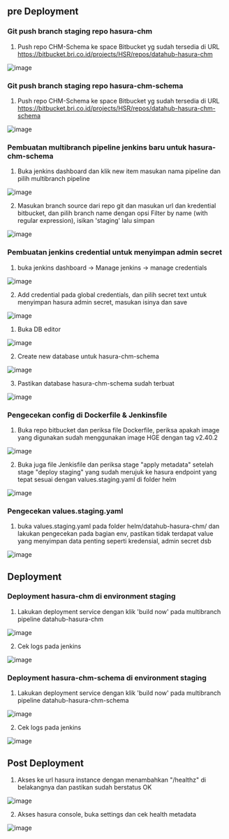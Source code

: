 ## pre Deployment

### Git push branch staging repo hasura-chm
1. Push repo CHM-Schema ke space Bitbucket yg sudah tersedia di URL https://bitbucket.bri.co.id/projects/HSR/repos/datahub-hasura-chm
   
![image](https://github.com/user-attachments/assets/3e12d019-4926-4e08-92ef-dff7eb7d08b6)

### Git push branch staging repo hasura-chm-schema
1. Push repo CHM-Schema ke space Bitbucket yg sudah tersedia di URL https://bitbucket.bri.co.id/projects/HSR/repos/datahub-hasura-chm-schema

![image](https://github.com/user-attachments/assets/b89d8825-0df9-409e-9d39-5b98747415d8)

### Pembuatan multibranch pipeline jenkins baru untuk hasura-chm-schema
1. Buka jenkins dashboard dan klik new item masukan nama pipeline dan pilih multibranch pipeline

![image](https://github.com/user-attachments/assets/786e2d3a-54d8-49f5-8f90-cfba3988c183)
   
2. Masukan branch source dari repo git dan masukan url dan kredential bitbucket, dan pilih branch name dengan opsi Filter by name (with regular expression), isikan 'staging' lalu simpan

![image](https://github.com/user-attachments/assets/16eb0007-9744-44c2-a74b-eb00c190923e)

### Pembuatan jenkins credential untuk menyimpan admin secret
1. buka jenkins dashboard -> Manage jenkins -> manage credentials

![image](https://github.com/user-attachments/assets/3ba371ba-e76c-4156-a4ca-9fed815976ec)

2. Add credential pada global credentials, dan pilih secret text untuk menyimpan hasura admin secret, masukan isinya dan save

![image](https://github.com/user-attachments/assets/8a8eaf97-daf7-4ec5-b000-e09b5136dfa8)

1. Buka DB editor

![image](https://github.com/user-attachments/assets/6d083d6b-3013-47b3-9d56-89cb512a38bb)

2. Create new database untuk hasura-chm-schema

![image](https://github.com/user-attachments/assets/24734fb5-9c7d-4f80-8cb8-396c5a9d637f)

3. Pastikan database hasura-chm-schema sudah terbuat

![image](https://github.com/user-attachments/assets/851367d0-3bbf-4521-9eec-a8bdc9767872)

### Pengecekan config di Dockerfile & Jenkinsfile
1. Buka repo bitbucket dan periksa file Dockerfile, periksa apakah image yang digunakan sudah menggunakan image HGE dengan tag v2.40.2

![image](https://github.com/user-attachments/assets/b8f2ab54-76cf-4177-8911-0e3744e0719b)

2. Buka juga file Jenkisfile dan periksa stage "apply metadata" setelah stage "deploy staging" yang sudah merujuk ke hasura endpoint yang tepat sesuai dengan values.staging.yaml di folder helm

![image](https://github.com/user-attachments/assets/23686648-0a26-4de2-b6cd-30e60fc9cef3)

### Pengecekan values.staging.yaml
1. buka values.staging.yaml pada folder helm/datahub-hasura-chm/ dan lakukan pengecekan pada bagian env, pastikan tidak terdapat value yang menyimpan data penting seperti kredensial, admin secret dsb

![image](https://github.com/user-attachments/assets/895dc2ed-65a4-4436-ab61-77d8795b3e3b)

## Deployment

### Deployment hasura-chm di environment staging
1. Lakukan deployment service dengan klik 'build now' pada multibranch pipeline datahub-hasura-chm

![image](https://github.com/user-attachments/assets/71487cb7-3cbb-420c-8e78-21eb8317918e)

2. Cek logs pada jenkins

![image](https://github.com/user-attachments/assets/b4027883-05a2-4267-87b8-1195894ec643)

### Deployment hasura-chm-schema di environment staging
1. Lakukan deployment service dengan klik 'build now' pada multibranch pipeline datahub-hasura-chm-schema

![image](https://github.com/user-attachments/assets/71487cb7-3cbb-420c-8e78-21eb8317918e)

2. Cek logs pada jenkins

![image](https://github.com/user-attachments/assets/b4027883-05a2-4267-87b8-1195894ec643)

## Post Deployment

1. Akses ke url hasura instance dengan menambahkan "/healthz" di belakangnya dan pastikan sudah berstatus OK

![image](https://github.com/user-attachments/assets/d486416e-8b07-4125-b220-69bdcfcacc70)

2. Akses hasura console, buka settings dan cek health metadata

![image](https://github.com/user-attachments/assets/beead863-a111-4c2e-a645-d827f9cd0ed6)

